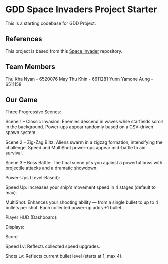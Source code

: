 # GDD Space Invaders Project Starter

This is a starting codebase for GDD Project.

## References
This project is based from this 
[Space Invader](https://github.com/janbodnar/Java-Space-Invaders) repository.

## Team Members
Thu Kha Nyan - 6520076
May Thu Khin - 6611281
Yunn Yamone Aung - 6511158

## Our Game
Three Progressive Scenes:

Scene 1 – Classic Invasion: Enemies descend in waves while starfields scroll in the background. Power-ups appear randomly based on a CSV-driven spawn system.

Scene 2 – Zig-Zag Blitz: Aliens swarm in a zigzag formation, intensifying the challenge. Speed and MultiShot power-ups appear mid-battle to aid survival.

Scene 3 – Boss Battle: The final scene pits you against a powerful boss with projectile attacks and a dramatic showdown.

Power-Ups (Level-Based):

Speed Up: Increases your ship's movement speed in 4 stages (default to max).

MultiShot: Enhances your shooting ability — from a single bullet to up to 4 bullets per shot. Each collected power-up adds +1 bullet.

Player HUD (Dashboard):

Displays:

Score

Speed Lv: Reflects collected speed upgrades.

Shots Lv: Reflects current bullet level (starts at 1, max 4).

